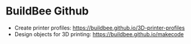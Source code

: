# BuildBee Github

* Create printer profiles: https://buildbee.github.io/3D-printer-profiles
* Design objects for 3D printing: https://buildbee.github.io/makecode
